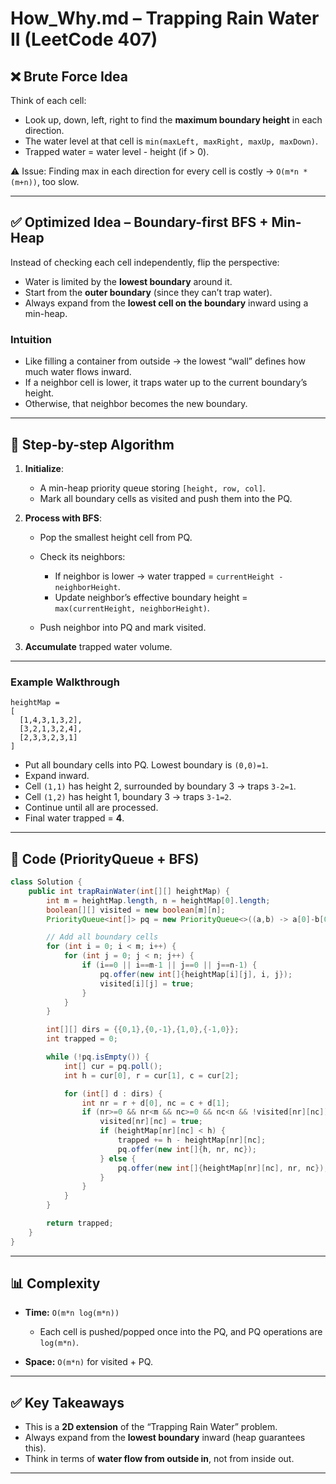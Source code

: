 # How_Why.md – Trapping Rain Water II (LeetCode 407)

## ❌ Brute Force Idea

Think of each cell:

* Look up, down, left, right to find the **maximum boundary height** in each direction.
* The water level at that cell is `min(maxLeft, maxRight, maxUp, maxDown)`.
* Trapped water = water level - height (if > 0).

⚠️ Issue: Finding max in each direction for every cell is costly → `O(m*n * (m+n))`, too slow.

---

## ✅ Optimized Idea – Boundary-first BFS + Min-Heap

Instead of checking each cell independently, flip the perspective:

* Water is limited by the **lowest boundary** around it.
* Start from the **outer boundary** (since they can’t trap water).
* Always expand from the **lowest cell on the boundary** inward using a min-heap.

### Intuition

* Like filling a container from outside → the lowest “wall” defines how much water flows inward.
* If a neighbor cell is lower, it traps water up to the current boundary’s height.
* Otherwise, that neighbor becomes the new boundary.

---

## 🚀 Step-by-step Algorithm

1. **Initialize**:

   * A min-heap priority queue storing `[height, row, col]`.
   * Mark all boundary cells as visited and push them into the PQ.

2. **Process with BFS**:

   * Pop the smallest height cell from PQ.
   * Check its neighbors:

     * If neighbor is lower → water trapped = `currentHeight - neighborHeight`.
     * Update neighbor’s effective boundary height = `max(currentHeight, neighborHeight)`.
   * Push neighbor into PQ and mark visited.

3. **Accumulate** trapped water volume.

---

### Example Walkthrough

```
heightMap =
[
  [1,4,3,1,3,2],
  [3,2,1,3,2,4],
  [2,3,3,2,3,1]
]
```

* Put all boundary cells into PQ. Lowest boundary is `(0,0)=1`.
* Expand inward.
* Cell `(1,1)` has height 2, surrounded by boundary 3 → traps `3-2=1`.
* Cell `(1,2)` has height 1, boundary 3 → traps `3-1=2`.
* Continue until all are processed.
* Final water trapped = **4**.

---

## 📄 Code (PriorityQueue + BFS)

```java
class Solution {
    public int trapRainWater(int[][] heightMap) {
        int m = heightMap.length, n = heightMap[0].length;
        boolean[][] visited = new boolean[m][n];
        PriorityQueue<int[]> pq = new PriorityQueue<>((a,b) -> a[0]-b[0]);

        // Add all boundary cells
        for (int i = 0; i < m; i++) {
            for (int j = 0; j < n; j++) {
                if (i==0 || i==m-1 || j==0 || j==n-1) {
                    pq.offer(new int[]{heightMap[i][j], i, j});
                    visited[i][j] = true;
                }
            }
        }

        int[][] dirs = {{0,1},{0,-1},{1,0},{-1,0}};
        int trapped = 0;

        while (!pq.isEmpty()) {
            int[] cur = pq.poll();
            int h = cur[0], r = cur[1], c = cur[2];

            for (int[] d : dirs) {
                int nr = r + d[0], nc = c + d[1];
                if (nr>=0 && nr<m && nc>=0 && nc<n && !visited[nr][nc]) {
                    visited[nr][nc] = true;
                    if (heightMap[nr][nc] < h) {
                        trapped += h - heightMap[nr][nc];
                        pq.offer(new int[]{h, nr, nc});
                    } else {
                        pq.offer(new int[]{heightMap[nr][nc], nr, nc});
                    }
                }
            }
        }

        return trapped;
    }
}
```

---

## 📊 Complexity

* **Time:** `O(m*n log(m*n))`

  * Each cell is pushed/popped once into the PQ, and PQ operations are `log(m*n)`.
* **Space:** `O(m*n)` for visited + PQ.

---

## ✅ Key Takeaways

* This is a **2D extension** of the “Trapping Rain Water” problem.
* Always expand from the **lowest boundary** inward (heap guarantees this).
* Think in terms of **water flow from outside in**, not from inside out.

---
